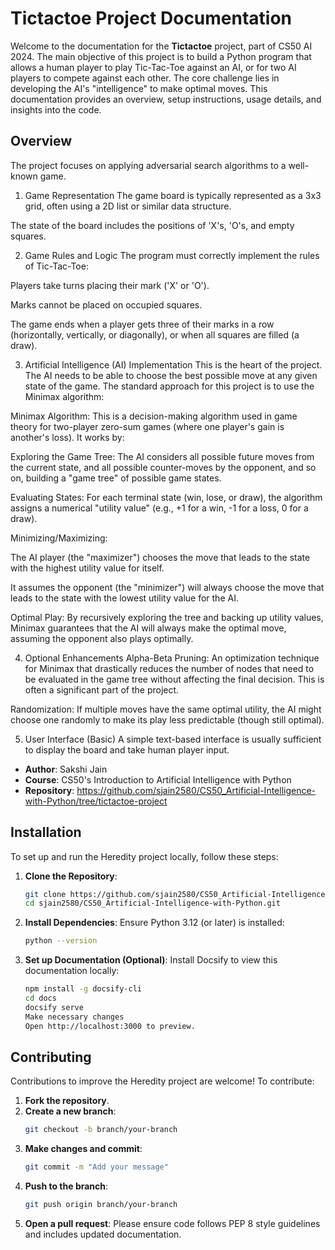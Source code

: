 # Tictactoe Project Documentation

Welcome to the documentation for the **Tictactoe** project, part of CS50 AI 2024. The main objective of this project is to build a Python program that allows a human player to play Tic-Tac-Toe against an AI, or for two AI players to compete against each other. The core challenge lies in developing the AI's "intelligence" to make optimal moves.
This documentation provides an overview, setup instructions, usage details, and insights into the code.



## Overview

The project focuses on applying adversarial search algorithms to a well-known game.

1. Game Representation
The game board is typically represented as a 3x3 grid, often using a 2D list or similar data structure.

The state of the board includes the positions of 'X's, 'O's, and empty squares.

2. Game Rules and Logic
The program must correctly implement the rules of Tic-Tac-Toe:

Players take turns placing their mark ('X' or 'O').

Marks cannot be placed on occupied squares.

The game ends when a player gets three of their marks in a row (horizontally, vertically, or diagonally), or when all squares are filled (a draw).

3. Artificial Intelligence (AI) Implementation
This is the heart of the project. The AI needs to be able to choose the best possible move at any given state of the game. The standard approach for this project is to use the Minimax algorithm:

Minimax Algorithm: This is a decision-making algorithm used in game theory for two-player zero-sum games (where one player's gain is another's loss). It works by:

Exploring the Game Tree: The AI considers all possible future moves from the current state, and all possible counter-moves by the opponent, and so on, building a "game tree" of possible game states.

Evaluating States: For each terminal state (win, lose, or draw), the algorithm assigns a numerical "utility value" (e.g., +1 for a win, -1 for a loss, 0 for a draw).

Minimizing/Maximizing:

The AI player (the "maximizer") chooses the move that leads to the state with the highest utility value for itself.

It assumes the opponent (the "minimizer") will always choose the move that leads to the state with the lowest utility value for the AI.

Optimal Play: By recursively exploring the tree and backing up utility values, Minimax guarantees that the AI will always make the optimal move, assuming the opponent also plays optimally.

4. Optional Enhancements
Alpha-Beta Pruning: An optimization technique for Minimax that drastically reduces the number of nodes that need to be evaluated in the game tree without affecting the final decision. This is often a significant part of the project.

Randomization: If multiple moves have the same optimal utility, the AI might choose one randomly to make its play less predictable (though still optimal).

5. User Interface (Basic)
A simple text-based interface is usually sufficient to display the board and take human player input.

- **Author**: Sakshi Jain
- **Course**: CS50's Introduction to Artificial Intelligence with Python
- **Repository**: https://github.com/sjain2580/CS50_Artificial-Intelligence-with-Python/tree/tictactoe-project
## Installation

To set up and run the Heredity project locally, follow these steps:

1. **Clone the Repository**:
   ```bash
   git clone https://github.com/sjain2580/CS50_Artificial-Intelligence-with-Python.git
   cd sjain2580/CS50_Artificial-Intelligence-with-Python.git

2. **Install Dependencies**:
   Ensure Python 3.12 (or later) is installed:
   ```bash
   python --version

3. **Set up Documentation (Optional)**: 
   Install Docsify to view this documentation locally:
   ```bash
   npm install -g docsify-cli
   cd docs
   docsify serve
   Make necessary changes
   Open http://localhost:3000 to preview.


## Contributing
Contributions to improve the Heredity project are welcome! To contribute:

1. **Fork the repository**.
2. **Create a new branch**:
   ```bash
   git checkout -b branch/your-branch

3. **Make changes and commit**:
   ```bash
   git commit -m "Add your message"

4. **Push to the branch**:
   ```bash
   git push origin branch/your-branch

5. **Open a pull request**:
   Please ensure code follows PEP 8 style guidelines and includes updated documentation.
